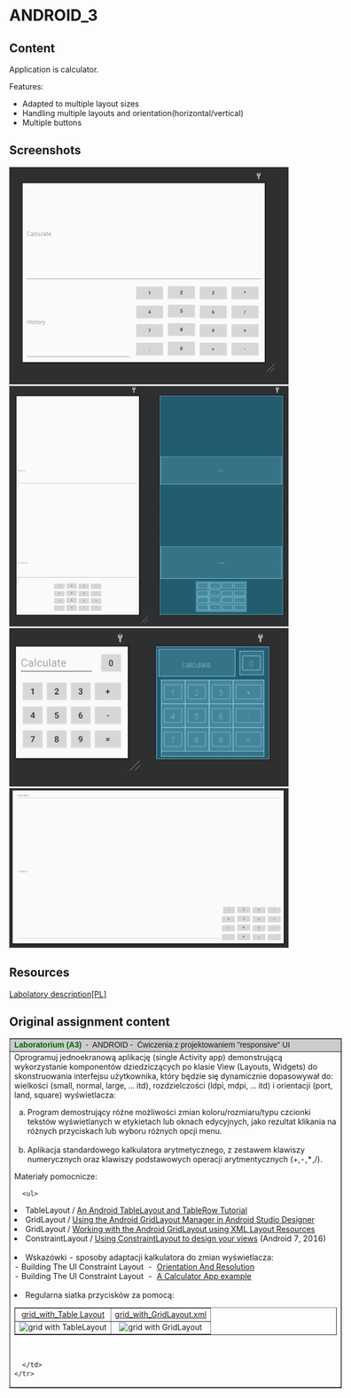 # ANDROID_3
## Content
Application is calculator. 

Features:
* Adapted to multiple layout sizes
* Handling multiple layouts and orientation(horizontal/vertical)
* Multiple buttons

## Screenshots
![](./Readme/default.png)
![](./Readme/large_port.png)
![](./Readme/small_port.png)
![](./Readme/x_large_land.png)
<!-- ![](./Readme/default) -->

## Resources
[Labolatory description[PL]](http://marek.piasecki.staff.iiar.pwr.wroc.pl/dydaktyka/pam-asi/laboratorium.html#ANDROID_3)

## Original assignment content


<table style="text-align: left; width: 600px;" border="1" cellpadding="10" cellspacing="0">

  <tbody>
    <tr style="font-family: Arial;">
      <td style="background-color: rgb(204, 204, 204);"><span style="font-weight: bold; color: rgb(0, 102, 0);">Laboratorium (A3)</span>&nbsp;
-&nbsp;
ANDROID -&nbsp; Ćwiczenia z projektowaniem "responsive" UI<span style="font-weight: bold;"></span></td>
    </tr>
    <tr>
      <td>Oprogramuj
jednoekranową aplikację (single Activity app)
demonstrującą wykorzystanie komponentów dziedziczących po klasie View
(Layouts, Widgets) do skonstruowania interfejsu użytkownika, który
będzie się dynamicznie dopasowywał do: wielkości (small, normal, large, ... itd), rozdzielczości (ldpi, mdpi, ... itd) i
orientacji (port, land, square) wyświetlacza: <ol style="list-style-type: lower-alpha;">
        <li>Program demostrujący różne możliwości zmian
koloru/rozmiaru/typu czcionki tekstów wyświetlanych w etykietach lub
oknach edycyjnych, jako rezultat klikania na różnych przyciskach lub
wyboru różnych opcji menu.<br>
          <br>
        </li>
        <li>Aplikacja standardowego kalkulatora arytmetycznego, z
zestawem klawiszy numerycznych oraz klawiszy podstawowych operacji
arytmentycznych (+,-,*,/).</li>
      </ol>Materiały pomocnicze:<br>

      
      <ul>
<li>TableLayout / <a href="http://www.techotopia.com/index.php/An_Android_6_TableLayout_and_TableRow_Tutorial">An Android TableLayout and TableRow Tutorial</a></li><li>GridLayout / <a href="http://www.techotopia.com/index.php/Using_the_Android_6_GridLayout_Manager_in_Android_Studio_Designer">Using the Android GridLayout Manager in Android Studio Designer</a><a href="https://www.techotopia.com/index.php/Designing_a_User_Interface_using_the_Android_Studio_Designer_Tool_-_Android_6"></a></li><li>GridLayout / <a href="http://www.techotopia.com/index.php/Working_with_the_Android_6_GridLayout_using_XML_Layout_Resources">Working with the Android GridLayout using XML Layout Resources</a><a href="https://www.techotopia.com/index.php/Creating_an_Android_6_User_Interface_in_Java_Code"></a></li><li>ConstraintLayout / <a href="https://codelabs.developers.google.com/codelabs/constraint-layout/#0">Using ConstraintLayout to design your views</a> (Android 7, 2016)<br>&nbsp; &nbsp;<br></li><li>Wskazówki - sposoby adaptacji kalkulatora do zmian wyświetlacza:<br>- Building The UI Constraint Layout &nbsp;- &nbsp;<a href="http://www.i-programmer.info/programming/android/10063-android-adventures-building-the-ui-23-constraint-layout.html?start=3" target="_blank">Orientation And Resolution</a><br>- Building The UI Constraint Layout &nbsp;- &nbsp;<a href="http://www.i-programmer.info/programming/android/10063-android-adventures-building-the-ui-23-constraint-layout.html?start=4" target="_blank">A Calculator App example</a>&nbsp;<br><br></li><li>Regularna siatka przycisków za pomocą:<br><table style="text-align: left; width: 100%;" border="1" cellpadding="10" cellspacing="0"><tbody><tr><td style="text-align: center;"><a href="http://marek.piasecki.staff.iiar.pwr.wroc.pl/dydaktyka/pam-asi/L03_AND/grid_with_TableLayout.xml">grid_with_Table Layout</a></td><td style="text-align: center;"><a href="http://marek.piasecki.staff.iiar.pwr.wroc.pl/dydaktyka/pam-asi/L03_AND/grid_with_GridLaout.xml">grid_with_GridLayout.xml</a></td></tr><tr><td style="text-align: center;"><img style="width: 200px; height: 327px;" alt="grid with TableLayout" src="./INEU00214 Laboratorium - Programowanie Aplikacji Mobilnych ..._files/grid_with_TableLayout.jpg"></td><td style="text-align: center;"><img style="width: 200px; height: 324px;" alt="grid with GridLayout" src="./INEU00214 Laboratorium - Programowanie Aplikacji Mobilnych ..._files/grid_with_GridLayout.jpg"></td></tr></tbody></table></li><br>
      </ul>

      </td>
    </tr>
  </tbody>
</table>




